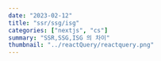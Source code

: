 ```yaml
---
date: "2023-02-12"
title: "ssr/ssg/isg"
categories: ["nextjs", "cs"]
summary: "SSR,SSG,ISG 의 차이"
thumbnail: "../reactQuery/reactquery.png"
---
```

